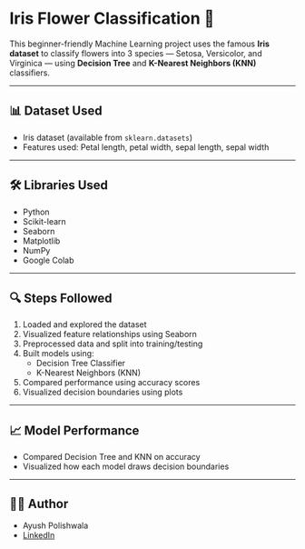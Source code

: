 # Iris Flower Classification 🌸

This beginner-friendly Machine Learning project uses the famous **Iris dataset** to classify flowers into 3 species — Setosa, Versicolor, and Virginica — using **Decision Tree** and **K-Nearest Neighbors (KNN)** classifiers.

---

## 📊 Dataset Used
- Iris dataset (available from `sklearn.datasets`)
- Features used: Petal length, petal width, sepal length, sepal width

---

## 🛠️ Libraries Used
- Python
- Scikit-learn
- Seaborn
- Matplotlib
- NumPy
- Google Colab

---

## 🔍 Steps Followed
1. Loaded and explored the dataset
2. Visualized feature relationships using Seaborn
3. Preprocessed data and split into training/testing
4. Built models using:
   - Decision Tree Classifier
   - K-Nearest Neighbors (KNN)
5. Compared performance using accuracy scores
6. Visualized decision boundaries using plots

---

## 📈 Model Performance
- Compared Decision Tree and KNN on accuracy
- Visualized how each model draws decision boundaries

---


## 👨‍🎓 Author
- Ayush Polishwala  
- [LinkedIn](https://www.linkedin.com/in/ayush-polishwala-59597629a)
